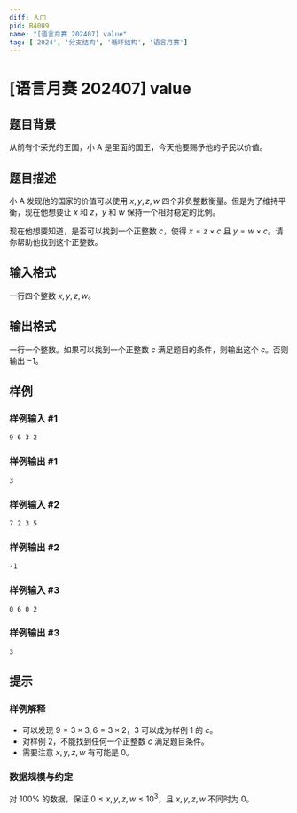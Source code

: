 ```yaml
---
diff: 入门
pid: B4009
name: "[语言月赛 202407] value"
tag: ['2024', '分支结构', '循环结构', '语言月赛']
---
```

# [语言月赛 202407] value
## 题目背景

从前有个荣光的王国，小 A 是里面的国王，今天他要赐予他的子民以价值。
## 题目描述

小 A 发现他的国家的价值可以使用 $x, y, z, w$ 四个非负整数衡量。但是为了维持平衡，现在他想要让 $x$ 和 $z$，$y$ 和 $w$ 保持一个相对稳定的比例。

现在他想要知道，是否可以找到一个正整数 $c$，使得 $x = z \times c$ 且 $y = w \times c$。请你帮助他找到这个正整数。
## 输入格式

一行四个整数 $x, y, z, w$。
## 输出格式

一行一个整数。如果可以找到一个正整数 $c$ 满足题目的条件，则输出这个 $c$。否则输出 $-1$。
## 样例

### 样例输入 #1
```
9 6 3 2

```
### 样例输出 #1
```
3

```
### 样例输入 #2
```
7 2 3 5

```
### 样例输出 #2
```
-1

```
### 样例输入 #3
```
0 6 0 2

```
### 样例输出 #3
```
3

```
## 提示

### 样例解释

- 可以发现 $9 = 3 \times 3, 6 = 3 \times 2$，$3$ 可以成为样例 1 的 $c$。
- 对样例 2，不能找到任何一个正整数 $c$ 满足题目条件。
- 需要注意 $x, y, z, w$ 有可能是 $0$。

### 数据规模与约定

对 $100\%$ 的数据，保证 $0 \leq x, y, z, w \leq 10^3$，且 $x, y, z, w$ 不同时为 $0$。
